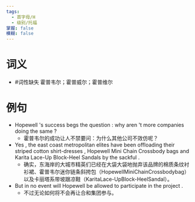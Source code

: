 ```yaml
---
tags:
  - 首字母/H
  - 级别/托福
掌握: false
模糊: false
---
```

# 词义
- #词性缺失 霍普韦尔；霍普威尔；霍普维尔
# 例句
- Hopewell 's success begs the question : why aren 't more companies doing the same ?
	- 霍普韦尔的成功让人不禁要问：为什么其他公司不效仿呢？
- Yes , the east coast metropolitan elites have been offloading their striped cotton shirt-dresses , Hopewell Mini Chain Crossbody bags and Karita Lace-Up Block-Heel Sandals by the sackful .
	- 确实，东海岸的大城市精英们已经在大袋大袋地抛弃该品牌的棉质条纹衬衫裙、霍普韦尔迷你链条斜挎包（HopewellMiniChainCrossbodybag）以及卡丽塔系带坡跟凉鞋（KaritaLace-UpBlock-HeelSandal）。
- But in no event will Hopewell be allowed to participate in the project .
	- 不过无论如何将不会再让合和集团参与。
